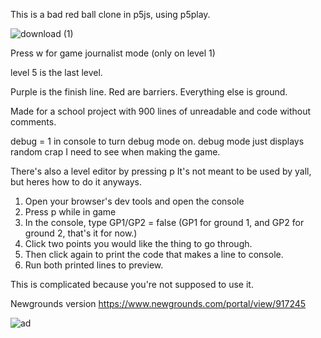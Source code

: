 This is a bad red ball clone in p5js, using p5play.

![download (1)](https://github.com/TexanDoomGuy/Bad-Red-Ball/assets/86894317/dddc9490-c3bd-4293-a2c1-27730adad63c)

Press w for game journalist mode (only on level 1)

level 5 is the last level.

Purple is the finish line.
Red are barriers.
Everything else is ground.

Made for a school project with 900 lines of unreadable and code without comments.

debug = 1 in console to turn debug mode on.
debug mode just displays random crap I need to see when making the game.

There's also a level editor by pressing p
It's not meant to be used by yall, but heres how to do it anyways.

1. Open your browser's dev tools and open the console
2. Press p while in game
3. In the console, type GP1/GP2 = false (GP1 for ground 1, and GP2 for ground 2, that's it for now.)
4. Click two points you would like the thing to go through.
5. Then click again to print the code that makes a line to console.
6. Run both printed lines to preview.

This is complicated because you're not supposed to use it.

Newgrounds version
https://www.newgrounds.com/portal/view/917245

![ad](https://github.com/TexanDoomGuy/Bad-Red-Ball/assets/86894317/8aa31cca-3e82-4082-b8ea-8f6d3f7baa43)
